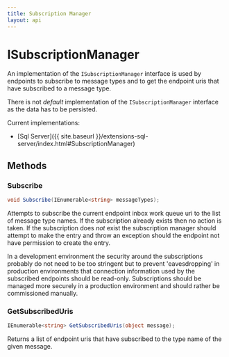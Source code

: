 ```yaml
---
title: Subscription Manager
layout: api
---
```

# ISubscriptionManager

An implementation of the `ISubscriptionManager` interface is used by endpoints to subscribe to message types and to get the endpoint uris that have subscribed to a message type.

There is not *default* implementation of the `ISubscriptionManager` interface as the data has to be persisted.

Current implementations:

- [Sql Server]({{ site.baseurl }}/extensions-sql-server/index.html#SubscriptionManager)

## Methods

### Subscribe

``` c#
void Subscribe(IEnumerable<string> messageTypes);
```

Attempts to subscribe the current endpoint inbox work queue uri to the list of message type names.  If the subscription already exists then no action is taken.  If the subscription does *not* exist the subscription manager should attempt to make the entry and throw an exception should the endpoint not have permission to create the entry.

In a development environment the security around the subscriptions probably do not need to be too stringent but to prevent 'eavesdropping' in production environments that connection information used by the subscribed endpoints should be read-only.  Subscriptions should be managed more securely in a production environment and should rather be commissioned manually.

### GetSubscribedUris

``` c#
IEnumerable<string> GetSubscribedUris(object message);
```

Returns a list of endpoint uris that have subscribed to the type name of the given message.

